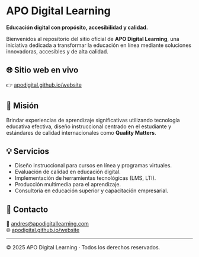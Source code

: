 # APO Digital Learning

**Educación digital con propósito, accesibilidad y calidad.**

Bienvenidos al repositorio del sitio oficial de **APO Digital Learning**, una iniciativa dedicada a transformar la educación en línea mediante soluciones innovadoras, accesibles y de alta calidad.

## 🌐 Sitio web en vivo

👉 [apodigital.github.io/website](https://apodigital.github.io/website)

## 🎯 Misión

Brindar experiencias de aprendizaje significativas utilizando tecnología educativa efectiva, diseño instruccional centrado en el estudiante y estándares de calidad internacionales como **Quality Matters**.

## 💡 Servicios

- Diseño instruccional para cursos en línea y programas virtuales.
- Evaluación de calidad en educación digital.
- Implementación de herramientas tecnológicas (LMS, LTI).
- Producción multimedia para el aprendizaje.
- Consultoría en educación superior y capacitación empresarial.

## 📩 Contacto

📧 andres@apodigitallearning.com  
🌐 [apodigital.github.io/website](https://apodigital.github.io/website)

---

© 2025 APO Digital Learning · Todos los derechos reservados.

